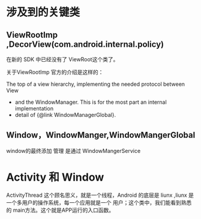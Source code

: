 
# 涉及到的关键类

## ViewRootImp ,DecorView(com.android.internal.policy)


在新的 SDK 中已经没有了 ViewRoot这个类了。

关于ViewRootImp 官方的介绍是这样的：

 The top of a view hierarchy, implementing the needed protocol between View
 * and the WindowManager.  This is for the most part an internal implementation
 * detail of {@link WindowManagerGlobal}.



## Window，WindowManger,WindowMangerGlobal


window的最终添加 管理 是通过 WindowMangerService




# Activity 和 Window


ActivityThread  这个顾名思义，就是一个线程，Android 的底层是 liunx ,liunx 是一个多用户的操作系统，每一个应用就是一个 用户；这个类中，我们能看到熟悉的 main方法。这个就是APP运行的入口函数。



